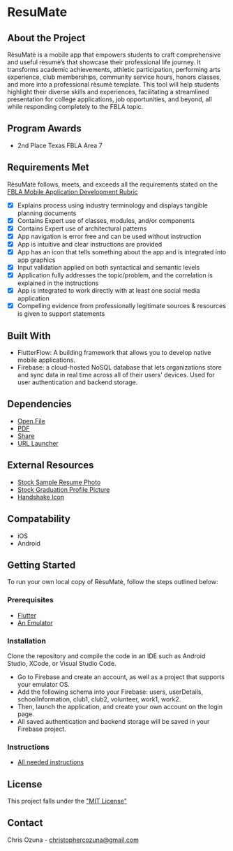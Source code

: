 # ResuMate

## About the Project

RèsuMatè is a mobile app that empowers students to craft comprehensive and useful rèsumè’s that showcase their professional life journey. It transforms academic achievements, athletic participation, performing arts experience, club memberships, community service hours, honors classes, and more into a professional rèsumè template. This tool will help students highlight their diverse skills and experiences, facilitating a streamlined presentation for college applications, job opportunities, and beyond, all while responding completely to the FBLA topic.

## Program Awards

- 2nd Place Texas FBLA Area 7

## Requirements Met

RèsuMatè follows, meets, and exceeds all the requirements stated on the [FBLA Mobile Application Development Rubric](https://connect.fbla.org/headquarters/files/High%20School%20Competitive%20Events%20Resources/Individual%20Guidelines/Presentation%20Events/Mobile-Application-Development.pdf)
- [X] Explains process using industry terminology and displays tangible planning documents
- [X] Contains Expert use of classes, modules, and/or components
- [X] Contains Expert use of architectural patterns
- [X] App navigation is error free and can be used without instruction
- [X] App is intuitive and clear instructions are provided
- [X] App has an icon that tells something about the app and is integrated into app graphics
- [X] Input validation applied on both syntactical and semantic levels
- [X] Application fully addresses the topic/problem, and the correlation is explained in the instructions
- [X] App is integrated to work directly with at least one social media application
- [X] Compelling evidence from professionally legitimate sources & resources is given to support statements

## Built With
- FlutterFlow: A building framework that allows you to develop native mobile applications.
- Firebase: a cloud-hosted NoSQL database that lets organizations store and sync data in real time across all of their users' devices. Used for user authentication and backend storage.

## Dependencies
- [Open File](https://pub.dev/packages/open_file)
- [PDF](https://pub.dev/packages/pdf)
- [Share](https://pub.dev/packages/share)
- [URL Launcher](https://pub.dev/packages/url_launcher)

## External Resources
- [Stock Sample Resume Photo](https://aphconnectcenter.org/careerconnect/job-seekers/conducting-a-successful-job-search/building-a-resume-sample-resume/)
- [Stock Graduation Profile Picture](https://www.pngitem.com/middle/hwxmwwx_graduation-boy-profile-circle-silhouette-circle-hd-png/)
- [Handshake Icon](https://www.pngitem.com/middle/hwRhTbi_handshake-icon-business-hand-shake-clipart-hd-png/)

## Compatability
- iOS
- Android

## Getting Started
To run your own local copy of RèsuMatè, follow the steps outlined below:

### Prerequisites

* [Flutter](https://docs.flutter.dev/get-started/install)
* [An Emulator](https://www.geeksforgeeks.org/how-to-run-a-flutter-app-on-android-emulator/)

### Installation

Clone the repository and compile the code in an IDE such as Android Studio, XCode, or Visual Studio Code.
- Go to Firebase and create an account, as well as a project that supports your emulator OS.
- Add the following schema into your Firebase: users, userDetails, schoolInformation, club1, club2, volunteer, work1, work2.
- Then, launch the application, and create your own account on the login page.
- All saved authentication and backend storage will be saved in your Firebase project.

### Instructions
- [All needed instructions](https://docs.google.com/document/d/1xTtMSWbtS4rzUGXthaBMh4KRrSVI7c9VPkO7fi1Cbtc/edit?usp=sharing)

## License
This project falls under the ["MIT License"](https://opensource.org/license/mit)

## Contact
Chris Ozuna - christophercozuna@gmail.com

